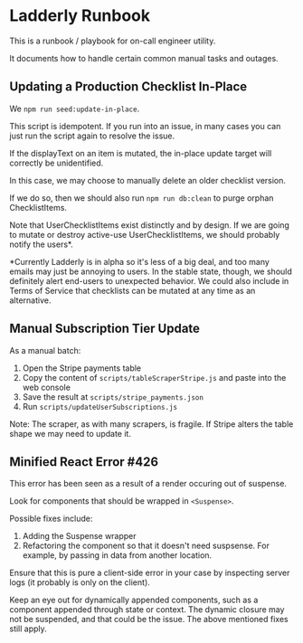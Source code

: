 # Ladderly Runbook

This is a runbook / playbook for on-call engineer utility.

It documents how to handle certain common manual tasks and outages.

## Updating a Production Checklist In-Place

We `npm run seed:update-in-place`.

This script is idempotent. If you run into an issue, in many cases you can just run the script again to resolve the issue.

If the displayText on an item is mutated, the in-place update target will correctly be unidentified.

In this case, we may choose to manually delete an older checklist version.

If we do so, then we should also run `npm run db:clean` to purge orphan ChecklistItems.

Note that UserChecklistItems exist distinctly and by design. If we are going to mutate or destroy active-use UserChecklistItems, we should probably notify the users\*.

\*Currently Ladderly is in alpha so it's less of a big deal, and too many emails may just be annoying to users. In the stable state, though, we should definitely alert end-users to unexpected behavior. We could also include in Terms of Service that checklists can be mutated at any time as an alternative.

## Manual Subscription Tier Update

As a manual batch:

1. Open the Stripe payments table
2. Copy the content of `scripts/tableScraperStripe.js` and paste into the web console
3. Save the result at `scripts/stripe_payments.json`
4. Run `scripts/updateUserSubscriptions.js`

Note: The scraper, as with many scrapers, is fragile.
If Stripe alters the table shape we may need to update it.

## Minified React Error #426

This error has been seen as a result of a render occuring out of suspense.

Look for components that should be wrapped in `<Suspense>`.

Possible fixes include:

1. Adding the Suspense wrapper
2. Refactoring the component so that it doesn't need suspsense. For example, by passing in data from another location.

Ensure that this is pure a client-side error in your case by inspecting server logs (it probably is only on the client).

Keep an eye out for dynamically appended components, such as a component appended through state or context. The dynamic closure may not be suspended, and that could be the issue. The above mentioned fixes still apply.
